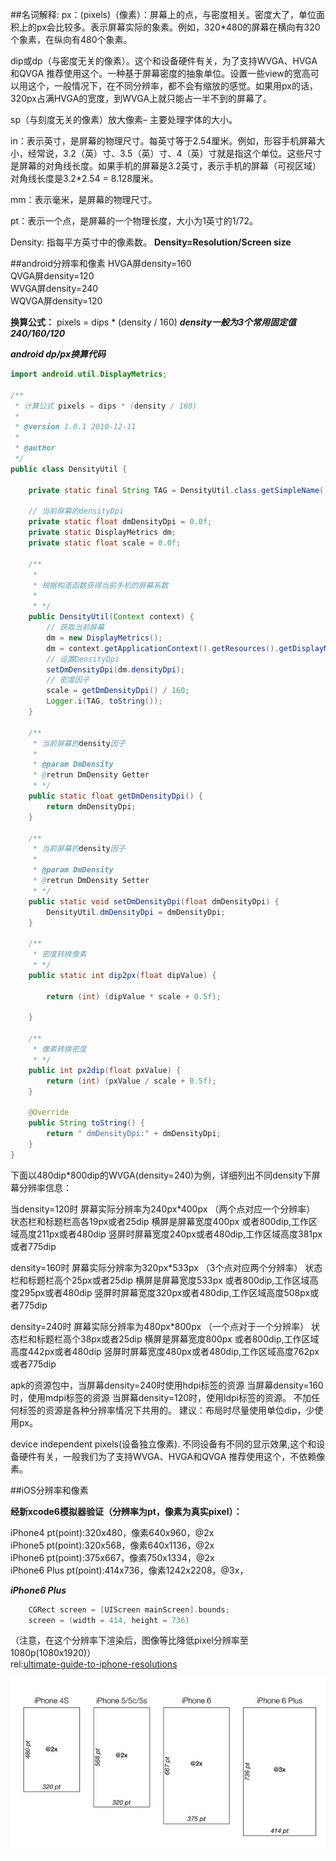 ##名词解释:
px：(pixels)（像素）：屏幕上的点，与密度相关。密度大了，单位面积上的px会比较多。表示屏幕实际的象素。例如，320*480的屏幕在横向有320个象素，在纵向有480个象素。

dip或dp（与密度无关的像素）。这个和设备硬件有关，为了支持WVGA、HVGA和QVGA 推荐使用这个。一种基于屏幕密度的抽象单位。设置一些view的宽高可以用这个，一般情况下，在不同分辨率，都不会有缩放的感觉。如果用px的话，320px占满HVGA的宽度，到WVGA上就只能占一半不到的屏幕了。

sp（与刻度无关的像素）放大像素– 主要处理字体的大小。

in：表示英寸，是屏幕的物理尺寸。每英寸等于2.54厘米。例如，形容手机屏幕大小，经常说，3.2（英）寸、3.5（英）寸、4（英）寸就是指这个单位。这些尺寸是屏幕的对角线长度。如果手机的屏幕是3.2英寸，表示手机的屏幕（可视区域）对角线长度是3.2*2.54 = 8.128厘米。

mm：表示毫米，是屏幕的物理尺寸。

pt：表示一个点，是屏幕的一个物理长度，大小为1英寸的1/72。

Density: 指每平方英寸中的像素数。
**Density=Resolution/Screen size**<br>


##android分辨率和像素
HVGA屏density=160<br>
QVGA屏density=120<br>
WVGA屏density=240<br>
WQVGA屏density=120<br>

**换算公式：**
pixels = dips * (density / 160)
***density一般为3个常用固定值240/160/120***

***android dp/px换算代码***
```java
import android.util.DisplayMetrics;

/**
 * 计算公式 pixels = dips * (density / 160)
 * 
 * @version 1.0.1 2010-12-11
 * 
 * @author
 */
public class DensityUtil {
	
	private static final String TAG = DensityUtil.class.getSimpleName();
	
	// 当前屏幕的densityDpi
	private static float dmDensityDpi = 0.0f;
	private static DisplayMetrics dm;
	private static float scale = 0.0f;

	/**
	 * 
	 * 根据构造函数获得当前手机的屏幕系数
	 * 
	 * */
	public DensityUtil(Context context) {
		// 获取当前屏幕
		dm = new DisplayMetrics();
		dm = context.getApplicationContext().getResources().getDisplayMetrics();
		// 设置DensityDpi
		setDmDensityDpi(dm.densityDpi);
		// 密度因子
		scale = getDmDensityDpi() / 160;
		Logger.i(TAG, toString());
	}

	/**
	 * 当前屏幕的density因子
	 * 
	 * @param DmDensity
	 * @retrun DmDensity Getter
	 * */
	public static float getDmDensityDpi() {
		return dmDensityDpi;
	}

	/**
	 * 当前屏幕的density因子
	 * 
	 * @param DmDensity
	 * @retrun DmDensity Setter
	 * */
	public static void setDmDensityDpi(float dmDensityDpi) {
		DensityUtil.dmDensityDpi = dmDensityDpi;
	}

	/**
	 * 密度转换像素
	 * */
	public static int dip2px(float dipValue) {

		return (int) (dipValue * scale + 0.5f);

	}

	/**
	 * 像素转换密度
	 * */
	public int px2dip(float pxValue) {
		return (int) (pxValue / scale + 0.5f);
	}

	@Override
	public String toString() {
		return " dmDensityDpi:" + dmDensityDpi;
	}
}
```

下面以480dip*800dip的WVGA(density=240)为例，详细列出不同density下屏幕分辨率信息：

当density=120时 屏幕实际分辨率为240px*400px （两个点对应一个分辨率）
状态栏和标题栏高各19px或者25dip
横屏是屏幕宽度400px 或者800dip,工作区域高度211px或者480dip
竖屏时屏幕宽度240px或者480dip,工作区域高度381px或者775dip

density=160时 屏幕实际分辨率为320px*533px （3个点对应两个分辨率）
状态栏和标题栏高个25px或者25dip
横屏是屏幕宽度533px 或者800dip,工作区域高度295px或者480dip
竖屏时屏幕宽度320px或者480dip,工作区域高度508px或者775dip

density=240时 屏幕实际分辨率为480px*800px （一个点对于一个分辨率）
状态栏和标题栏高个38px或者25dip
横屏是屏幕宽度800px 或者800dip,工作区域高度442px或者480dip
竖屏时屏幕宽度480px或者480dip,工作区域高度762px或者775dip

apk的资源包中，当屏幕density=240时使用hdpi标签的资源
当屏幕density=160时，使用mdpi标签的资源
当屏幕density=120时，使用ldpi标签的资源。
不加任何标签的资源是各种分辨率情况下共用的。
建议：布局时尽量使用单位dip，少使用px。

device independent pixels(设备独立像素). 不同设备有不同的显示效果,这个和设备硬件有关，一般我们为了支持WVGA、HVGA和QVGA 推荐使用这个，不依赖像素。

##iOS分辨率和像素

**经新xcode6模拟器验证（分辨率为pt，像素为真实pixel）：**

iPhone4 pt(point):320x480，像素640x960，@2x<br>
iPhone5 pt(point):320x568，像素640x1136，@2x<br>
iPhone6 pt(point):375x667，像素750x1334，@2x<br>
iPhone6 Plus pt(point):414x736，像素1242x2208，@3x，

***iPhone6 Plus***
```objective-c
    CGRect screen = [UIScreen mainScreen].bounds;
    screen = (width = 414, height = 736)
```
（注意，在这个分辨率下渲染后，图像等比降低pixel分辨率至1080p(1080x1920)）<br>
rel:[ultimate-guide-to-iphone-resolutions](http://www.paintcodeapp.com/news/ultimate-guide-to-iphone-resolutions)

![iphone_resolutions](uploads/iphone_resolutions.jpg)